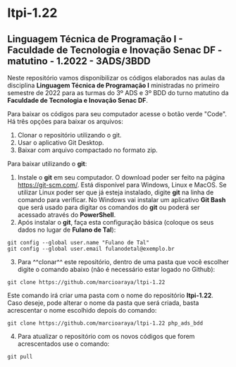 # ltpi-1.22
## Linguagem Técnica de Programação I - Faculdade de Tecnologia e Inovação Senac DF - matutino - 1.2022 - 3ADS/3BDD

Neste repositório vamos disponibilizar os códigos elaborados nas aulas da disciplina **Linguagem Técnica de Programação I** ministradas no primeiro semestre de 2022 para as turmas do 3º ADS e 3º BDD do turno matutino da **Faculdade de Tecnologia e Inovação Senac DF**.
  
Para baixar os códigos para seu computador acesse o botão verde "Code". Há três opções para baixar os arquivos:
1. Clonar o repositório utilizando o git.  
2. Usar o aplicativo Git Desktop.  
3. Baixar com arquivo compactado no formato zip.  

Para baixar utilizando o **git**:
1. Instale o **git** em seu computador. O download poder ser feito na página https://git-scm.com/. Está disponível para Windows, Linux e MacOS. Se utilizar Linux poder ser que já esteja instalado, digite **git** na linha de comando para verificar. No Windows vai instalar um aplicativo **Git Bash** que será usado para digitar os comandos do **git** ou poderá ser acessado através do **PowerShell**.
2. Após instalar o **git**, faça esta configuração básica (coloque os seus dados no lugar de **Fulano de Tal**):  
```
git config --global user.name "Fulano de Tal"
git config --global user.email fulanodetal@exemplo.br
```
3.  Para ^^clonar^^ este repositório, dentro de uma pasta que você escolher digite o comando abaixo (não é necessário estar logado no Github):
```
git clone https://github.com/marcioaraya/ltpi-1.22
```
Este comando irá criar uma pasta com o nome do repositório **ltpi-1.22**. Caso deseje, pode alterar o nome da pasta que será criada, basta acrescentar o nome escolhido depois do comando:
```
git clone https://github.com/marcioaraya/ltpi-1.22 php_ads_bdd
```
  
4. Para atualizar o repositório com os novos códigos que forem acrescentados use o comando:
```
git pull
```
  
